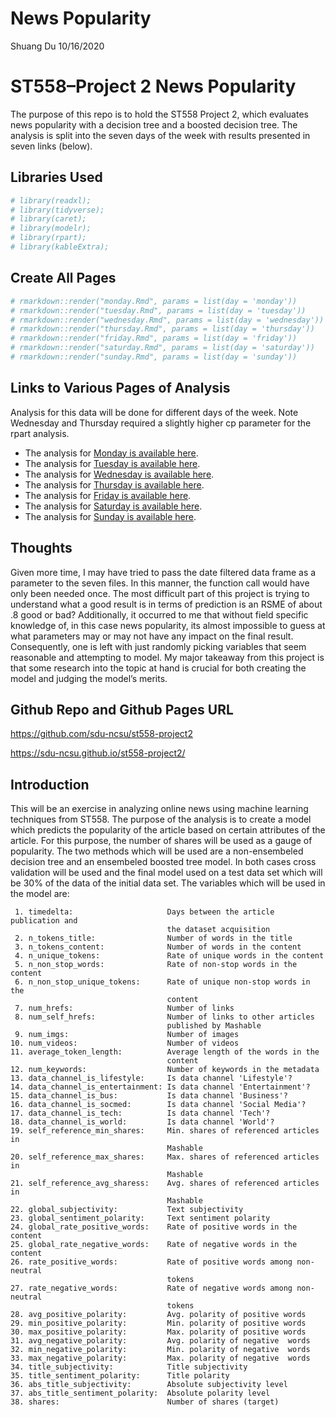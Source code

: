 News Popularity
================
Shuang Du
10/16/2020

# ST558–Project 2 News Popularity

The purpose of this repo is to hold the ST558 Project 2, which evaluates
news popularity with a decision tree and a boosted decision tree. The
analysis is split into the seven days of the week with results presented
in seven links (below).

## Libraries Used

``` r
# library(readxl);
# library(tidyverse);
# library(caret);
# library(modelr);
# library(rpart);
# library(kableExtra);
```

## Create All Pages

``` r
# rmarkdown::render("monday.Rmd", params = list(day = 'monday'))
# rmarkdown::render("tuesday.Rmd", params = list(day = 'tuesday'))
# rmarkdown::render("wednesday.Rmd", params = list(day = 'wednesday'))
# rmarkdown::render("thursday.Rmd", params = list(day = 'thursday'))
# rmarkdown::render("friday.Rmd", params = list(day = 'friday'))
# rmarkdown::render("saturday.Rmd", params = list(day = 'saturday'))
# rmarkdown::render("sunday.Rmd", params = list(day = 'sunday'))
```

## Links to Various Pages of Analysis

Analysis for this data will be done for different days of the week. Note
Wednesday and Thursday required a slightly higher cp parameter for the
rpart analysis.

  - The analysis for [Monday is available here](monday.md).
  - The analysis for [Tuesday is available here](tuesday.md).
  - The analysis for [Wednesday is available here](wednesday.md).
  - The analysis for [Thursday is available here](thursday.md).
  - The analysis for [Friday is available here](friday.md).
  - The analysis for [Saturday is available here](saturday.md).
  - The analysis for [Sunday is available here](sunday.md).

## Thoughts

Given more time, I may have tried to pass the date filtered data frame
as a parameter to the seven files. In this manner, the function call
would have only been needed once. The most difficult part of this
project is trying to understand what a good result is in terms of
prediction is an RSME of about .8 good or bad? Additionally, it occurred
to me that without field specific knowledge of, in this case news
popularity, its almost impossible to guess at what parameters may or may
not have any impact on the final result. Consequently, one is left with
just randomly picking variables that seem reasonable and attempting to
model. My major takeaway from this project is that some research into
the topic at hand is crucial for both creating the model and judging the
model’s merits.

## Github Repo and Github Pages URL

<https://github.com/sdu-ncsu/st558-project2>

<https://sdu-ncsu.github.io/st558-project2/>

## Introduction

This will be an exercise in analyzing online news using machine learning
techniques from ST558. The purpose of the analysis is to create a model
which predicts the popularity of the article based on certain attributes
of the article. For this purpose, the number of shares will be used as a
gauge of popularity. The two methods which will be used are a
non-ensembeled decision tree and an ensembeled boosted tree model. In
both cases cross validation will be used and the final model used on a
test data set which will be 30% of the data of the initial data set. The
variables which will be used in the model are:

``` 
 1. timedelta:                     Days between the article publication and
                                   the dataset acquisition
 2. n_tokens_title:                Number of words in the title
 3. n_tokens_content:              Number of words in the content
 4. n_unique_tokens:               Rate of unique words in the content
 5. n_non_stop_words:              Rate of non-stop words in the content
 6. n_non_stop_unique_tokens:      Rate of unique non-stop words in the
                                   content
 7. num_hrefs:                     Number of links
 8. num_self_hrefs:                Number of links to other articles
                                   published by Mashable
 9. num_imgs:                      Number of images
10. num_videos:                    Number of videos
11. average_token_length:          Average length of the words in the
                                   content
12. num_keywords:                  Number of keywords in the metadata
13. data_channel_is_lifestyle:     Is data channel 'Lifestyle'?
14. data_channel_is_entertainment: Is data channel 'Entertainment'?
15. data_channel_is_bus:           Is data channel 'Business'?
16. data_channel_is_socmed:        Is data channel 'Social Media'?
17. data_channel_is_tech:          Is data channel 'Tech'?
18. data_channel_is_world:         Is data channel 'World'?
19. self_reference_min_shares:     Min. shares of referenced articles in
                                   Mashable
20. self_reference_max_shares:     Max. shares of referenced articles in
                                   Mashable
21. self_reference_avg_sharess:    Avg. shares of referenced articles in
                                   Mashable
22. global_subjectivity:           Text subjectivity
23. global_sentiment_polarity:     Text sentiment polarity
24. global_rate_positive_words:    Rate of positive words in the content
25. global_rate_negative_words:    Rate of negative words in the content
26. rate_positive_words:           Rate of positive words among non-neutral
                                   tokens
27. rate_negative_words:           Rate of negative words among non-neutral
                                   tokens
28. avg_positive_polarity:         Avg. polarity of positive words
29. min_positive_polarity:         Min. polarity of positive words
30. max_positive_polarity:         Max. polarity of positive words
31. avg_negative_polarity:         Avg. polarity of negative  words
32. min_negative_polarity:         Min. polarity of negative  words
33. max_negative_polarity:         Max. polarity of negative  words
34. title_subjectivity:            Title subjectivity
35. title_sentiment_polarity:      Title polarity
36. abs_title_subjectivity:        Absolute subjectivity level
37. abs_title_sentiment_polarity:  Absolute polarity level
38. shares:                        Number of shares (target)
```
